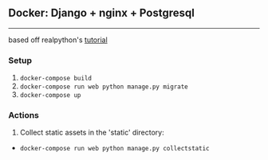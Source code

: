 ## Docker: Django + nginx + Postgresql
***
based off realpython's [tutorial](https://realpython.com/blog/python/django-development-with-docker-compose-and-machine/)

### Setup
1. `docker-compose build`
2. `docker-compose run web python manage.py migrate`
3. `docker-compose up`



### Actions
1. Collect static assets in the 'static' directory:
- `docker-compose run web python manage.py collectstatic`
